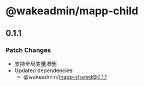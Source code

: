 # @wakeadmin/mapp-child

## 0.1.1

### Patch Changes

- 支持全局变量增删
- Updated dependencies
  - @wakeadmin/mapp-shared@0.1.1
